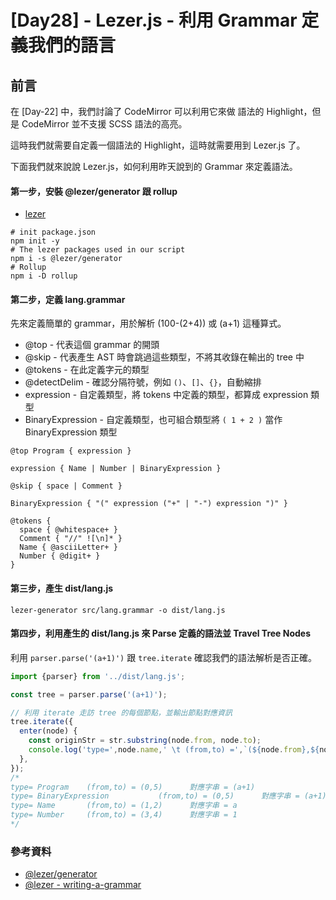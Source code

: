 # [Day28] - Lezer.js - 利用 Grammar 定義我們的語言

## 前言

在 [Day-22] 中，我們討論了 CodeMirror 可以利用它來做 語法的 Highlight，但是 CodeMirror 並不支援 SCSS 語法的高亮。

這時我們就需要自定義一個語法的 Highlight，這時就需要用到 Lezer.js 了。

下面我們就來說說 Lezer.js，如何利用昨天說到的 Grammar 來定義語法。

#### 第一步，安裝 @lezer/generator 跟 rollup

- [lezer](https://lezer.codemirror.net/docs/guide/#writing-a-grammar)

```shell
# init package.json
npm init -y
# The lezer packages used in our script
npm i -s @lezer/generator
# Rollup 
npm i -D rollup 
```

#### 第二步，定義 lang.grammar

先來定義簡單的 grammar，用於解析 (100-(2+4)) 或 (a+1) 這種算式。

- @top - 代表這個 grammar 的開頭
- @skip - 代表產生 AST 時會跳過這些類型，不將其收錄在輸出的 tree 中
- @tokens - 在此定義字元的類型
- @detectDelim - 確認分隔符號，例如 `()`、`[]`、`{}`，自動縮排
- expression - 自定義類型，將 tokens 中定義的類型，都算成 expression 類型
- BinaryExpression - 自定義類型，也可組合類型將 `( 1 + 2 )` 當作 BinaryExpression 類型

```
@top Program { expression }

expression { Name | Number | BinaryExpression }

@skip { space | Comment }

BinaryExpression { "(" expression ("+" | "-") expression ")" }

@tokens {
  space { @whitespace+ }
  Comment { "//" ![\n]* }
  Name { @asciiLetter+ }
  Number { @digit+ }
}
```

#### 第三步，產生 dist/lang.js

```shell
lezer-generator src/lang.grammar -o dist/lang.js
```

#### 第四步，利用產生的 dist/lang.js 來 Parse 定義的語法並 Travel Tree Nodes

利用 `parser.parse('(a+1)')` 跟 `tree.iterate` 確認我們的語法解析是否正確。

```javascript
import {parser} from '../dist/lang.js';

const tree = parser.parse('(a+1)');

// 利用 iterate 走訪 tree 的每個節點，並輸出節點對應資訊
tree.iterate({
  enter(node) {
    const originStr = str.substring(node.from, node.to);
    console.log('type=',node.name,' \t (from,to) =',`(${node.from},${node.to})`,' \t對應字串 =',originStr);
  },
});
/*
type= Program    (from,to) = (0,5)      對應字串 = (a+1)
type= BinaryExpression           (from,to) = (0,5)      對應字串 = (a+1)
type= Name       (from,to) = (1,2)      對應字串 = a
type= Number     (from,to) = (3,4)      對應字串 = 1
*/
```

### 參考資料

- [@lezer/generator](https://github.com/lezer-parser/generator)
- [@lezer - writing-a-grammar](https://lezer.codemirror.net/docs/guide/#writing-a-grammar)
